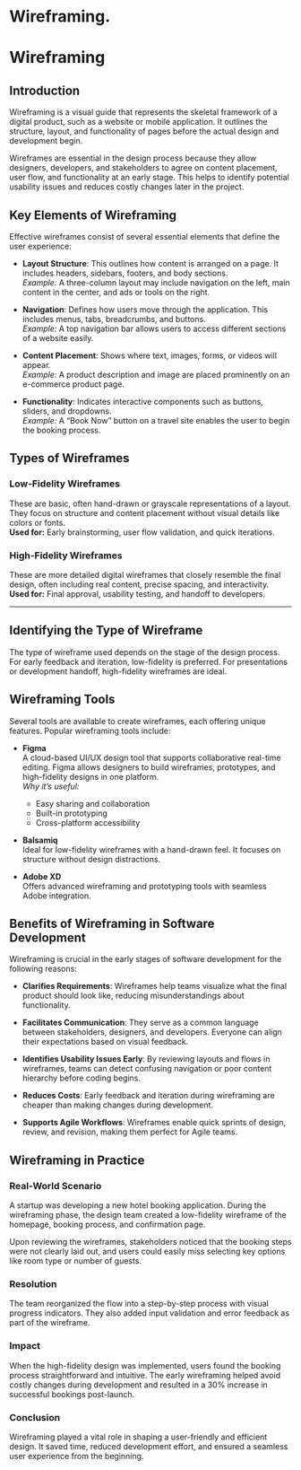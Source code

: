 # Wireframing.
# Wireframing

## Introduction

Wireframing is a visual guide that represents the skeletal framework of a digital product, such as a website or mobile application. It outlines the structure, layout, and functionality of pages before the actual design and development begin.

Wireframes are essential in the design process because they allow designers, developers, and stakeholders to agree on content placement, user flow, and functionality at an early stage. This helps to identify potential usability issues and reduces costly changes later in the project.
## Key Elements of Wireframing

Effective wireframes consist of several essential elements that define the user experience:

- **Layout Structure**: This outlines how content is arranged on a page. It includes headers, sidebars, footers, and body sections.  
  *Example:* A three-column layout may include navigation on the left, main content in the center, and ads or tools on the right.

- **Navigation**: Defines how users move through the application. This includes menus, tabs, breadcrumbs, and buttons.  
  *Example:* A top navigation bar allows users to access different sections of a website easily.

- **Content Placement**: Shows where text, images, forms, or videos will appear.  
  *Example:* A product description and image are placed prominently on an e-commerce product page.

- **Functionality**: Indicates interactive components such as buttons, sliders, and dropdowns.  
  *Example:* A “Book Now” button on a travel site enables the user to begin the booking process.
## Types of Wireframes

### Low-Fidelity Wireframes

These are basic, often hand-drawn or grayscale representations of a layout. They focus on structure and content placement without visual details like colors or fonts.  
**Used for:** Early brainstorming, user flow validation, and quick iterations.

### High-Fidelity Wireframes

These are more detailed digital wireframes that closely resemble the final design, often including real content, precise spacing, and interactivity.  
**Used for:** Final approval, usability testing, and handoff to developers.

---

## Identifying the Type of Wireframe

The type of wireframe used depends on the stage of the design process. For early feedback and iteration, low-fidelity is preferred. For presentations or development handoff, high-fidelity wireframes are ideal.
## Wireframing Tools

Several tools are available to create wireframes, each offering unique features. Popular wireframing tools include:

- **Figma**  
  A cloud-based UI/UX design tool that supports collaborative real-time editing. Figma allows designers to build wireframes, prototypes, and high-fidelity designs in one platform.  
  *Why it’s useful:*  
  - Easy sharing and collaboration  
  - Built-in prototyping  
  - Cross-platform accessibility

- **Balsamiq**  
  Ideal for low-fidelity wireframes with a hand-drawn feel. It focuses on structure without design distractions.

- **Adobe XD**  
  Offers advanced wireframing and prototyping tools with seamless Adobe integration.
## Benefits of Wireframing in Software Development

Wireframing is crucial in the early stages of software development for the following reasons:

- **Clarifies Requirements**: Wireframes help teams visualize what the final product should look like, reducing misunderstandings about functionality.

- **Facilitates Communication**: They serve as a common language between stakeholders, designers, and developers. Everyone can align their expectations based on visual feedback.

- **Identifies Usability Issues Early**: By reviewing layouts and flows in wireframes, teams can detect confusing navigation or poor content hierarchy before coding begins.

- **Reduces Costs**: Early feedback and iteration during wireframing are cheaper than making changes during development.

- **Supports Agile Workflows**: Wireframes enable quick sprints of design, review, and revision, making them perfect for Agile teams.
## Wireframing in Practice

### Real-World Scenario

A startup was developing a new hotel booking application. During the wireframing phase, the design team created a low-fidelity wireframe of the homepage, booking process, and confirmation page.

Upon reviewing the wireframes, stakeholders noticed that the booking steps were not clearly laid out, and users could easily miss selecting key options like room type or number of guests.

### Resolution

The team reorganized the flow into a step-by-step process with visual progress indicators. They also added input validation and error feedback as part of the wireframe.

### Impact

When the high-fidelity design was implemented, users found the booking process straightforward and intuitive. The early wireframing helped avoid costly changes during development and resulted in a 30% increase in successful bookings post-launch.

### Conclusion

Wireframing played a vital role in shaping a user-friendly and efficient design. It saved time, reduced development effort, and ensured a seamless user experience from the beginning.
